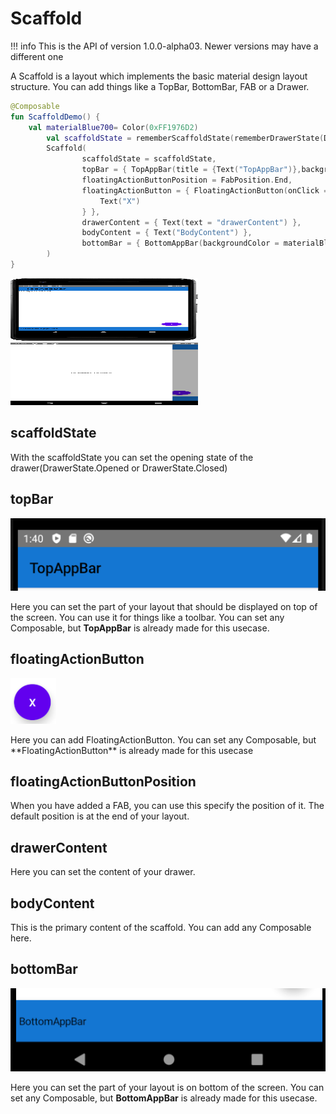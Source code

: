 # Scaffold

!!! info
    This is the API of version 1.0.0-alpha03. Newer versions may have a different one
    
A Scaffold is a layout which implements the basic material design layout structure. You can add things like a TopBar, BottomBar, FAB or a Drawer.

```kotlin
@Composable
fun ScaffoldDemo() {
    val materialBlue700= Color(0xFF1976D2)
        val scaffoldState = rememberScaffoldState(rememberDrawerState(DrawerValue.Open))
        Scaffold(
                scaffoldState = scaffoldState,
                topBar = { TopAppBar(title = {Text("TopAppBar")},backgroundColor = materialBlue700)  },
                floatingActionButtonPosition = FabPosition.End,
                floatingActionButton = { FloatingActionButton(onClick = {}){
                    Text("X")
                } },
                drawerContent = { Text(text = "drawerContent") },
                bodyContent = { Text("BodyContent") },
                bottomBar = { BottomAppBar(backgroundColor = materialBlue700) { Text("BottomAppBar") } }
        )
}
```

<p align="left">
  <img src ="../../images/material/scaffold/scaffold.png"  height=100 width=300  />
  <img src ="../../images/material/scaffold/scaffoldwithdrawer.png"  height=100 width=300/>

</p>


## scaffoldState
With the scaffoldState you can set the opening state of the drawer(DrawerState.Opened or DrawerState.Closed)


## topBar

<p align="left">
  <img src ="../../images/material/scaffold/topappbar.png"  />
</p>

Here you can set the part of your layout that should be displayed on top of the screen. You can use it for things like a toolbar. You can set any Composable, but **TopAppBar** is already made for this usecase.

## floatingActionButton
<p align="left">
  <img src ="../../images/material/scaffold/floatingactionbutton.png"  />
</p>
Here you can add FloatingActionButton. You can set any Composable, but **FloatingActionButton** is already made for this usecase

## floatingActionButtonPosition
When you have added a FAB, you can use this specify the position of it. The default position is at the end of your layout.
 
## drawerContent
Here you can set the content of your drawer.

## bodyContent
This is the primary content of the scaffold. You can add any Composable here.

## bottomBar

<p align="left">
  <img src ="../../images/material/scaffold/bottomappbar.png"  />
</p>

Here you can set the part of your layout is on bottom of the screen. You can set any Composable, but **BottomAppBar** is already made for this usecase.